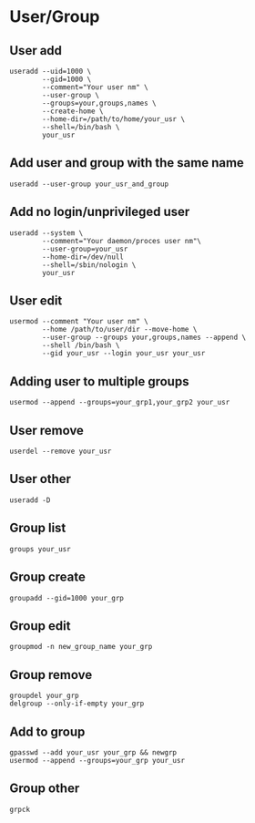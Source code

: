 # User/Group

## User add

    useradd --uid=1000 \
            --gid=1000 \
            --comment="Your user nm" \
            --user-group \
            --groups=your,groups,names \
            --create-home \
            --home-dir=/path/to/home/your_usr \
            --shell=/bin/bash \
            your_usr

## Add user and group with the same name

    useradd --user-group your_usr_and_group

## Add no login/unprivileged user

    useradd --system \
            --comment="Your daemon/proces user nm"\
            --user-group=your_usr
            --home-dir=/dev/null
            --shell=/sbin/nologin \
            your_usr

## User edit

    usermod --comment "Your user nm" \
            --home /path/to/user/dir --move-home \
            --user-group --groups your,groups,names --append \
            --shell /bin/bash \
            --gid your_usr --login your_usr your_usr

## Adding user to multiple groups

    usermod --append --groups=your_grp1,your_grp2 your_usr

## User remove

    userdel --remove your_usr

## User other

    useradd -D

## Group list

    groups your_usr

## Group create

    groupadd --gid=1000 your_grp

## Group edit

    groupmod -n new_group_name your_grp

## Group remove

    groupdel your_grp
    delgroup --only-if-empty your_grp

## Add to group

    gpasswd --add your_usr your_grp && newgrp
    usermod --append --groups=your_grp your_usr

## Group other

    grpck
